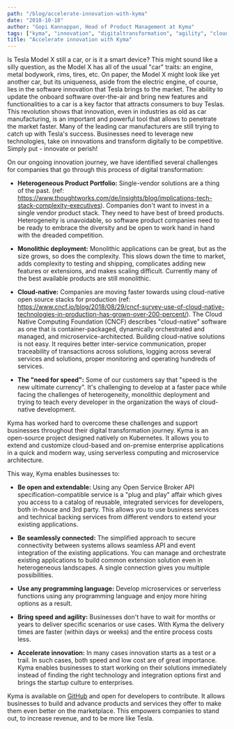 ```yaml
---
path: "/blog/accelerate-innovation-with-kyma"
date: "2018-10-18"
author: "Gopi Kannappan, Head of Product Management at Kyma"
tags: ["kyma", "innovation", "digitaltransformation", "agility", "cloudnative", "opensource"]
title: "Accelerate innovation with Kyma"
---
```


Is Tesla Model X still a car, or is it a smart device? This might sound like a silly question, as the Model X has all of the usual "car" traits: an engine, metal bodywork, rims, tires, etc. On paper, the Model X might look like yet another car, but its uniqueness, aside from the electric engine, of course, lies in the software innovation that Tesla brings to the market. The ability to update the onboard software over-the-air and bring new features and functionalities to a car is a key factor that attracts consumers to buy Teslas. This revolution shows that innovation, even in industries as old as car manufacturing, is an important and powerful tool that allows to penetrate the market faster. Many of the leading car manufacturers are still trying to catch up with Tesla's success. Businesses need to leverage new technologies, take on innovations and transform digitally to be competitive. Simply put - innovate or perish!

On our ongoing innovation journey, we have identified several challenges for companies that go through this process of digital transformation:

- **Heterogeneous Product Portfolio:** Single-vendor solutions are a thing of the past. (ref: https://www.thoughtworks.com/de/insights/blog/implications-tech-stack-complexity-executives). Companies don't want to invest in a single vendor product stack. They need to have best of breed products. Heterogeneity is unavoidable, so software product companies need to be ready to embrace the diversity and be open to work hand in hand with the dreaded competition.

- **Monolithic deployment:** Monolithic applications can be great, but as the size grows, so does the complexity. This slows down the time to market, adds complexity to testing and shipping, complicates adding new features or extensions, and makes scaling difficult. Currently many of the best available products are still monolithic.

- **Cloud-native:** Companies are moving faster towards using cloud-native open source stacks for production (ref: https://www.cncf.io/blog/2018/08/29/cncf-survey-use-of-cloud-native-technologies-in-production-has-grown-over-200-percent/). The Cloud Native Computing Foundation (CNCF) describes "cloud-native" software as one that is container-packaged, dynamically orchestrated and managed, and microservice-architected. Building cloud-native solutions is not easy. It requires better inter-service communication, proper traceability of transactions across solutions, logging across several services and solutions, proper monitoring and operating hundreds of services.

- **The "need for speed":** Some of our customers say that "speed is the new ultimate currency". It's challenging to develop at a faster pace while facing the challenges of heterogeneity, monolithic deployment and trying to teach every developer in the organization the ways of cloud-native development.

Kyma has worked hard to overcome these challenges and support businesses throughout their digital transformation journey. Kyma is an open-source project designed natively on Kubernetes. It allows you to extend and customize cloud-based and on-premise enterprise applications in a quick and modern way, using serverless computing and microservice architecture.

This way, Kyma enables businesses to:

- **Be open and extendable:** Using any Open Service Broker API specification-compatible service is a "plug and play" affair which gives you access to a catalog of reusable, integrated services for developers, both in-house and 3rd party. This allows you to use business services and technical backing services from different vendors to extend your existing applications.

- **Be seamlessly connected:** The simplified approach to secure connectivity between systems allows seamless API and event integration of the existing applications. You can manage and orchestrate existing applications to build common extension solution even in heterogeneous landscapes. A single connection gives you multiple possibilities.

- **Use any programming language:** Develop microservices or serverless functions using any programming language and enjoy more hiring options as a result.

- **Bring speed and agility:** Businesses don't have to wait for months or years to deliver specific scenarios or use cases. With Kyma the delivery times are faster (within days or weeks) and the entire process costs less.

- **Accelerate innovation:** In many cases innovation starts as a test or a trail. In such cases, both speed and low cost are of great importance. Kyma enables businesses to start working on their solutions immediately instead of finding the right technology and integration options first and brings the startup culture to enterprises.

Kyma is available on [GitHub](https://github.com/kyma-project) and open for developers to contribute. It allows businesses to build and advance products and services they offer to make them even better on the marketplace. This empowers companies to stand out, to increase revenue, and to be more like Tesla.

